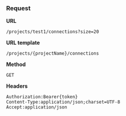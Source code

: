 ### Request

**URL**

`/projects/test1/connections?size=20`

**URL template**

`/projects/{projectName}/connections`

**Method**

`GET`

**Headers**

`Authorization:Bearer{token}`  
`Content-Type:application/json;charset=UTF-8`  
`Accept:application/json`  
